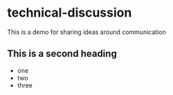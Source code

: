 # technical-discussion
This is a demo for sharing ideas around communication


## This is a second heading

* one
* two
* three
